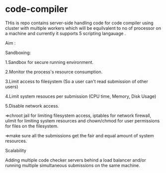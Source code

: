 # code-compiler

THis is repo contains server-side handling code for code compiler using cluster with multiple workers which will be equilvalent to
no of processor on a machine and currently it supports 5 scripting langauage . 

Aim : 

Sandboxing:

1.Sandbox for secure running environment. 

2.Monitor the process's resource consumption.

3.Limit access to filesystem (So a user can't read submission of other users)

4.Limit system resouces per submission (CPU time, Memory, Disk Usage)

5.Disable network access.


=>chroot jail for limiting filesystem access, iptables for network firewall, ulimit for limiting system resources and chown/chmod for user permissions for files on the filesystem.

=>make sure all the submissions get the fair and equal amount of system resources.

Scalability 

Adding multiple code checker servers behind a load balancer and/or running multiple simultaneous submissions on the same machine. 
